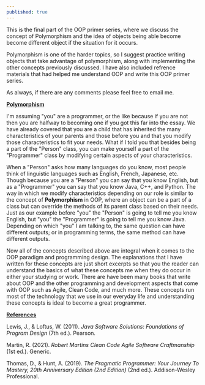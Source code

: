 ```yaml
---
published: true
---
```


This is the final part of the OOP primer series, where we discuss the concept of Polymorphism and the idea of objects being able become become different object if the situation for it occurs. 

Polymorphism is one of the harder topics, so I suggest practice writing objects that take advantage of polymorphism, along with implementing the other concepts previously discussed. I have also included refrence materials that had helped me understand OOP and write this OOP primer series. 

As always, if there are any comments please feel free to email me. 

**<u>Polymorphism</u>**

I'm assuming "you" are a programmer, or the like because if you are not
then you are halfway to becoming one if you got this far into the essay.
We have already covered that you are a child that has inherited the many
characteristics of your parents and those before you and that you modify
those characteristics to fit your needs. What if I told you that besides
being a part of the "Person" class, you can make yourself a part of the
"Programmer" class by modifying certain aspects of your characteristics.

When a "Person" asks how many languages do you know, most people think
of linguistic languages such as English, French, Japanese, etc. Though
because you are a "Person" you can say that you know English, but as a
"Programmer" you can say that you know Java, C++, and Python. The way in
which we modify characteristics depending on our role is similar to the
concept of **Polymorphism** in OOP, where an object can be a part of a
class but can override the methods of its parent class based on their
needs. Just as our example before "you" the "Person" is going to tell me
you know English, but "you" the "Programmer" is going to tell me you
know Java. Depending on which "you" I am talking to, the same question
can have different outputs; or in programming terms, the same method can
have different outputs.

Now all of the concepts described above are integral when it comes to
the OOP paradigm and programming design. The explanations that I have
written for these concepts are just short excerpts so that you the
reader can understand the basics of what these concepts me when they do
occur in either your studying or work. There are have been many books
that write about OOP and the other programming and development aspects
that come with OOP such as Agile, Clean Code, and much more. These
concepts run most of the technology that we use in our everyday life and
understanding these concepts is ideal to become a great programmer.

**<u>References</u>**

Lewis, J., & Loftus, W. (2011). *Java Software Solutions: Foundations of
Program Design* (7th ed.). Pearson.

Martin, R. (2021). *Robert Martins Clean Code Agile Software
Craftmanship* (1st ed.). Generic.

Thomas, D., & Hunt, A. (2019). *The Pragmatic Programmer: Your Journey
To Mastery, 20th Anniversary Edition (2nd Edition)* (2nd ed.).
Addison-Wesley Professional.
